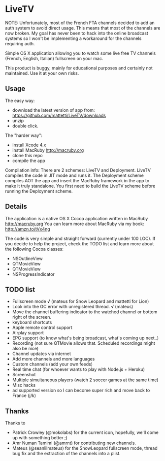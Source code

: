 # LiveTV

NOTE: Unfortunately, most of the French FTA channels decided to add an auth system to avoid direct usage. 
This means that most of the channels are now broken. My goal has never been to hack into the online broadcast systems so
I won't be implementing a workaround for the channels requiring auth.

Simple OS X application allowing you to watch some live free TV
channels (French, English, Italian) fullscreen on your mac.

This product is buggy, mainly for educational purposes and certainly not
maintained. Use it at your own risks.

## Usage

The easy way: 

* download the latest version of app from: https://github.com/mattetti/LiveTV/downloads
* unzip 
* double click.

The "harder way": 

* install Xcode 4.x
* install MacRuby http://macruby.org
* clone this repo
* compile the app

Compilation info: There are 2 schemes: LiveTV and Deployment.
LiveTV compiles the code in JIT mode and runs it. 
The Deployment scheme compiles AOT the app and insert the MacRuby framework in the app to make it truly standalone.
You first need to build the LiveTV scheme before running the
Deployment scheme.


## Details

The application is a native OS X Cocoa application written in MacRuby
http://macruby.org You can learn more about MacRuby via my book: http://amzn.to/tVx4ng

The code is very simple and straight forward (currently under 100 LOC).
If you decide to help the project, check the TODO list and learn more
about the following Cocoa classes:

* NSOutlineView
* QTMovieView
* QTMovieView
* NSProgressIndicator

## TODO list

* Fullscreen mode √ (mateus for Snow Leopard and mattetti for Lion)
* Look into the GC error with unregistered thread. √ (mateus)
* Move the channel buffering indicator to the watched channel or bottom right of the screen.
* keyboard shortcuts
* Apple remote control support
* Airplay support
* EPG support (to know what's being broadcast, what's coming up next..)
* Recording (not sure QTMovie allows that. Scheduled recordings might also be nice)
* Channel updates via internet
* Add more channels and more languages
* Custom channels (add your own feeds)
* Real time chat (for whoever wants to play with Node.js + Heroku)
* Screenshot
* Multiple simultaneous players (watch 2 soccer games at the same time)
* Misc hacks
* ad supported version so I can become super rich and move back to France (j/k)

## Thanks

Thanks to 
* Patrick Crowley (@mokolabs) for the current icon, hopefully, we'll come up
with something better ;)
* Amr Numan Tamimi (@amrnt) for contributing new channels.
* Mateus (@seanlilmateus) for the SnowLeopard fullscreen mode, thread
  bug fix and the extraction of the channels into a plist.
